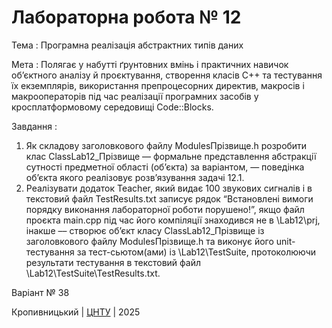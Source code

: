 ﻿# Лабораторна робота № 12

Тема :  Програмна реалізація абстрактних типів даних

Мета : Полягає у набутті ґрунтовних вмінь і практичних
навичок об’єктного аналізу й проєктування, створення класів С++
та тестування їх екземплярів, використання препроцесорних
директив, макросів і макрооператорів під час реалізації програмних
засобів у кросплатформовому середовищі Code::Blocks. 

Завдання : 
1. Як складову заголовкового файлу ModulesПрізвище.h розробити
клас ClassLab12_Прізвище –– формальне представлення
абстракції сутності предметної області (об’єкта) за варіантом, ―
поведінка об’єкта якого реалізовує розв’язування задачі 12.1.
2. Реалізувати додаток Teacher, який видає 100 звукових сигналів і в
текстовий файл TestResults.txt записує рядок “Встановлені вимоги
порядку виконання лабораторної роботи порушено!”, якщо файл
проєкта main.срр під час його компіляції знаходився не в \Lab12\prj,
інакше –– створює об’єкт класу ClassLab12_Прізвище із
заголовкового файлу ModulesПрізвище.h та виконує його unit-тестування
за тест-сьютом(ами) із \Lab12\TestSuite\, протоколюючи результати
тестування в текстовий файл \Lab12\TestSuite\TestResults.txt. 


Варіант № 38


Кропивницький | <a href="http://www.kntu.kr.ua/">ЦНТУ</a> | 2025